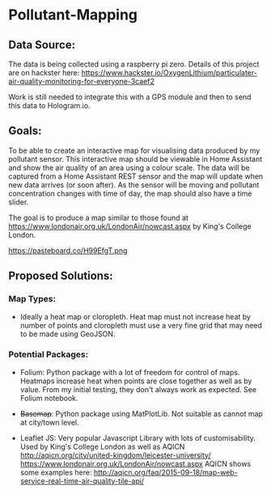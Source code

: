 # Pollutant-Mapping

## Data Source:

The data is being collected using a raspberry pi zero. Details of this project are on hackster here:
https://www.hackster.io/OxygenLithium/particulater-air-quality-monitoring-for-everyone-3caef2

Work is still needed to integrate this with a GPS module and then to send this data to Hologram.io.

## Goals:

To be able to create an interactive map for visualising data produced by my pollutant sensor. 
This interactive map should be viewable in Home Assistant and show the air quality of an area using a colour scale.
The data will be captured from a Home Assistant REST sensor and the map will update when new data arrives (or soon after).
As the sensor will be moving and pollutant concentration changes with time of day, the map should also have a time slider.

The goal is to produce a map similar to those found at https://www.londonair.org.uk/LondonAir/nowcast.aspx by King's College London.

https://pasteboard.co/H99EfgT.png

## Proposed Solutions:

### Map Types:
  - Ideally a heat map or cloropleth. Heat map must not increase heat by number of points and cloropleth must use a very fine grid that may need to be made using GeoJSON.

### Potential Packages:

  - Folium: Python package with a lot of freedom for control of maps. Heatmaps increase heat when points are close together as well as by value. From my initial testing, they don't always work as expected. See Folium notebook.

  - ~~Basemap~~: Python package using MatPlotLib. Not suitable as cannot map at city/town level.
 
  - Leaflet JS: Very popular Javascript Library with lots of customisability. Used by King's College London as well as AQICN
               http://aqicn.org/city/united-kingdom/leicester-university/
               https://www.londonair.org.uk/LondonAir/nowcast.aspx
               AQICN shows some examples here: http://aqicn.org/faq/2015-09-18/map-web-service-real-time-air-quality-tile-api/
 
 


